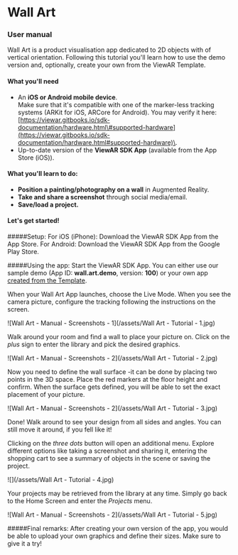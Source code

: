 # Wall Art

### User manual

Wall Art is a product visualisation app dedicated to 2D objects with of vertical orientation. Following this tutorial you'll learn how to use the demo version and, optionally, create your own from the ViewAR Template.

#### What you'll need

* An **iOS or Android mobile device**.
<br>Make sure that it's compatible with one of the marker-less tracking systems (ARKit for iOS, ARCore for Android). You may verify it here: [https://viewar.gitbooks.io/sdk-documentation/hardware.html\#supported-hardware](https://viewar.gitbooks.io/sdk-documentation/hardware.html#supported-hardware)\.
* Up-to-date version of the **ViewAR SDK App** (available from the App Store (iOS)).

#### What you'll learn to do:

* **Position a painting/photography on a wall** in Augmented Reality.
* **Take and share a screenshot** through social media/email.
* **Save/load a project.**

#### Let's get started!

#####Setup:
For iOS (iPhone): Download the ViewAR SDK App from the App Store.
For Android: Download the ViewAR SDK App from the Google Play Store.

#####Using the app:
Start the ViewAR SDK App. You can either use our sample demo (App ID: **wall.art.demo**, version: **100**) or your own app [created from the Template](tutorials/react/wall-art/create-your-app-with-the-app-builder.md).

When your Wall Art App launches, choose the Live Mode. When you see the camera picture, configure the tracking following the instructions on the screen.

![Wall Art - Manual - Screenshots - 1](/assets/Wall Art - Tutorial - 1.jpg)

Walk around your room and find a wall to place your picture on.
Click on the _plus_ sign to enter the library and pick the desired graphics.

![Wall Art - Manual - Screenshots - 2](/assets/Wall Art - Tutorial - 2.jpg)

Now you need to define the wall surface -it can be done by placing two points in the 3D space. Place the red markers at the floor height and confirm.
When the surface gets defined, you will be able to set the exact placement of your picture.

![Wall Art - Manual - Screenshots - 2](/assets/Wall Art - Tutorial - 3.jpg)

Done!
Walk around to see your design from all sides and angles. You can still move it around, if you fell like it!

Clicking on the _three dots_ button will open an additional menu. Explore different options like taking a screenshot and sharing it, entering the shopping cart to see a summary of objects in the scene or saving the project.

![](/assets/Wall Art - Tutorial - 4.jpg)

Your projects may be retrieved from the library at any time. Simply go back to the Home Screen and enter the _Projects_ menu.

![Wall Art - Manual - Screenshots - 2](/assets/Wall Art - Tutorial - 5.jpg)

#####Final remarks:
After creating your own version of the app, you would be able to upload your own graphics and define their sizes. Make sure to give it a try!

